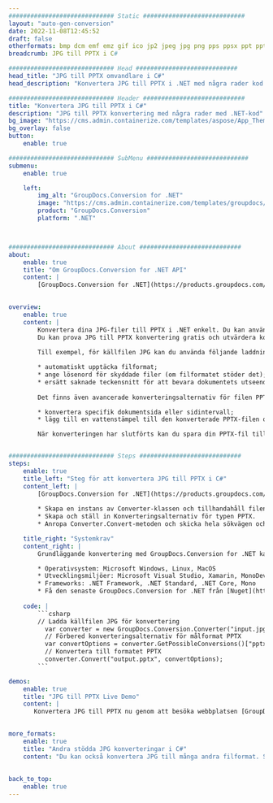 ```yaml
---
############################# Static ############################
layout: "auto-gen-conversion"
date: 2022-11-08T12:45:52
draft: false
otherformats: bmp dcm emf emz gif ico jp2 jpeg jpg png pps ppsx ppt pptx psb psd svg svgz tga tif tiff webp wmf wmz
breadcrumb: JPG till PPTX i C#

############################# Head ############################
head_title: "JPG till PPTX omvandlare i C#"
head_description: "Konvertera JPG till PPTX i .NET med några rader kod. Använd GroupDocs Document Conversion API för att konvertera över 160 filformat."

############################# Header ############################
title: "Konvertera JPG till PPTX i C#"
description: "JPG till PPTX konvertering med några rader med .NET-kod"
bg_image: "https://cms.admin.containerize.com/templates/aspose/App_Themes/V3/images/bg/header1.png"
bg_overlay: false
button:
    enable: true

############################# SubMenu ############################
submenu:
    enable: true

    left:
        img_alt: "GroupDocs.Conversion for .NET"
        image: "https://cms.admin.containerize.com/templates/groupdocs/images/product-logos/90x90-noborder/groupdocs-conversion-net.png"
        product: "GroupDocs.Conversion"
        platform: ".NET"



############################# About ############################
about:
    enable: true
    title: "Om GroupDocs.Conversion for .NET API"
    content: |
        [GroupDocs.Conversion for .NET](https://products.groupdocs.com/conversion/net/) kan användas för att konvertera Microsoft Word, Excel, PowerPoint, PDF, Visio och andra format. GroupDocs.Conversion är ett fristående API som är lämpligt för back-end och interna system där hög prestanda krävs. Det beror inte på någon programvara som Microsoft eller Open Office.
    

overview:
    enable: true
    content: |
        Konvertera dina JPG-filer till PPTX i .NET enkelt. Du kan använda bara ett par C# kodrader i valfri plattform som du vill, som - Windows, Linux, macOS.
        Du kan prova JPG till PPTX konvertering gratis och utvärdera konverteringsresultatens kvalitet. Tillsammans med enkla filkonverteringsscenarier kan du prova mer avancerade alternativ för att ladda källfilen JPG och för att spara resultatet PPTX. 
        
        Till exempel, för källfilen JPG kan du använda följande laddningsalternativ:

        * automatiskt upptäcka filformat;
        * ange lösenord för skyddade filer (om filformatet stöder det);
        * ersätt saknade teckensnitt för att bevara dokumentets utseende.
        
        Det finns även avancerade konverteringsalternativ för filen PPTX:

        * konvertera specifik dokumentsida eller sidintervall;
        * lägg till en vattenstämpel till den konverterade PPTX-filen och många fler.

        När konverteringen har slutförts kan du spara din PPTX-fil till den lokala filsökvägen eller någon tredje parts lagring som FTP, Amazon S3, Google Drive, Dropbox etc. Observera - för att konvertera JPG till {{ TO}} det finns inget behov av någon ytterligare programvara installerad - som MS Office, Open Office, Adobe Acrobat Reader etc.


############################# Steps ############################
steps:
    enable: true
    title_left: "Steg för att konvertera JPG till PPTX i C#"
    content_left: |
        [GroupDocs.Conversion for .NET](https://products.groupdocs.com/conversion/net/) gör det enkelt för utvecklare att konvertera en JPG-fil till PPTX med några rader kod.
        
        * Skapa en instans av Converter-klassen och tillhandahåll filen JPG med den fullständiga sökvägen
        * Skapa och ställ in Konverteringsalternativ för typen PPTX.
        * Anropa Converter.Convert-metoden och skicka hela sökvägen och formatet (PPTX) som en parameter

    title_right: "Systemkrav"
    content_right: |
        Grundläggande konvertering med GroupDocs.Conversion for .NET kan göras med bara några enkla steg. Våra API:er stöds på alla större plattformar och operativsystem. Innan du kör koden nedan, se till att du har följande förutsättningar installerade på ditt system.

        * Operativsystem: Microsoft Windows, Linux, MacOS
        * Utvecklingsmiljöer: Microsoft Visual Studio, Xamarin, MonoDevelop
        * Frameworks: .NET Framework, .NET Standard, .NET Core, Mono
        * Få den senaste GroupDocs.Conversion for .NET från [Nuget](https://www.nuget.org/packages/groupdocs.conversion)
         
    code: |
        ```csharp    
        // Ladda källfilen JPG för konvertering
          var converter = new GroupDocs.Conversion.Converter("input.jpg");
          // Förbered konverteringsalternativ för målformat PPTX
          var convertOptions = converter.GetPossibleConversions()["pptx"].ConvertOptions;
          // Konvertera till formatet PPTX
          converter.Convert("output.pptx", convertOptions);
        ```

demos:
    enable: true
    title: "JPG till PPTX Live Demo"
    content: |
       Konvertera JPG till PPTX nu genom att besöka webbplatsen [GroupDocs.Conversion App](https://products.groupdocs.app/conversion/family). Onlinedemo har följande fördelar
          

more_formats:
    enable: true
    title: "Andra stödda JPG konverteringar i C#"
    content: "Du kan också konvertera JPG till många andra filformat. Se listan nedan."
       
       
back_to_top:
    enable: true
---
```

